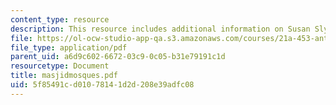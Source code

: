 ```yaml
---
content_type: resource
description: This resource includes additional information on Susan Slyomovics's book.
file: https://ol-ocw-studio-app-qa.s3.amazonaws.com/courses/21a-453-anthropology-of-the-middle-east-spring-2004/5f85491cd01078141d2d208e39adfc08_masjidmosques.pdf
file_type: application/pdf
parent_uid: a6d9c602-6672-03c9-0c05-b31e79191c1d
resourcetype: Document
title: masjidmosques.pdf
uid: 5f85491c-d010-7814-1d2d-208e39adfc08
---
```

